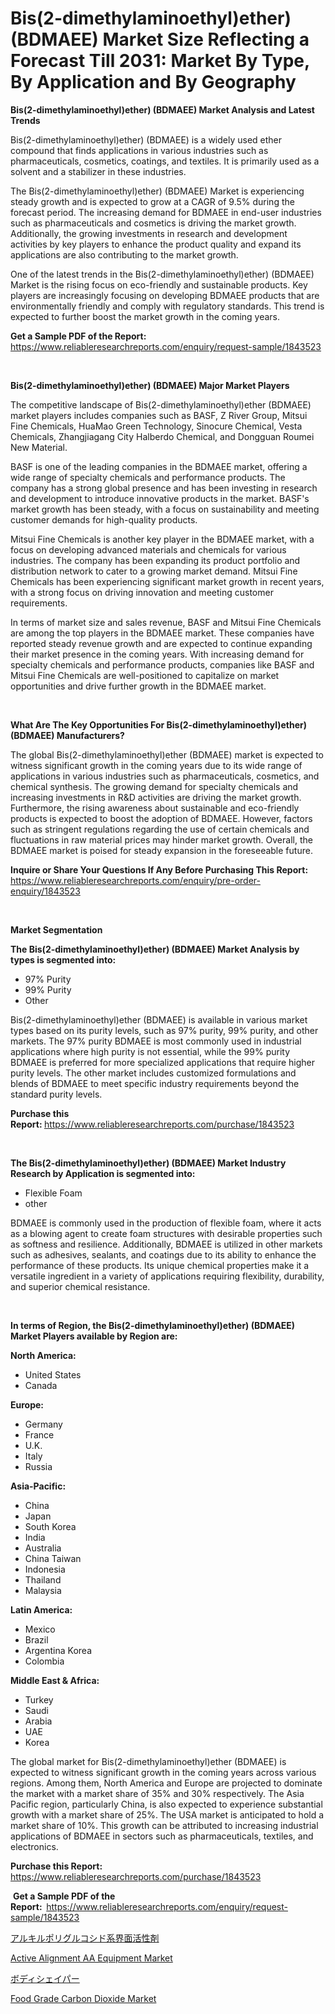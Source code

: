 <p><h1>Bis(2-dimethylaminoethyl)ether) (BDMAEE) Market Size Reflecting a Forecast Till 2031: Market By Type, By Application and By Geography</h1></p><p><strong>Bis(2-dimethylaminoethyl)ether) (BDMAEE) Market Analysis and Latest Trends</strong></p>
<p><p>Bis(2-dimethylaminoethyl)ether) (BDMAEE) is a widely used ether compound that finds applications in various industries such as pharmaceuticals, cosmetics, coatings, and textiles. It is primarily used as a solvent and a stabilizer in these industries.</p><p>The Bis(2-dimethylaminoethyl)ether) (BDMAEE) Market is experiencing steady growth and is expected to grow at a CAGR of 9.5% during the forecast period. The increasing demand for BDMAEE in end-user industries such as pharmaceuticals and cosmetics is driving the market growth. Additionally, the growing investments in research and development activities by key players to enhance the product quality and expand its applications are also contributing to the market growth.</p><p>One of the latest trends in the Bis(2-dimethylaminoethyl)ether) (BDMAEE) Market is the rising focus on eco-friendly and sustainable products. Key players are increasingly focusing on developing BDMAEE products that are environmentally friendly and comply with regulatory standards. This trend is expected to further boost the market growth in the coming years.</p></p>
<p><strong>Get a Sample PDF of the Report:&nbsp;</strong> <a href="https://www.reliableresearchreports.com/enquiry/request-sample/1843523">https://www.reliableresearchreports.com/enquiry/request-sample/1843523</a></p>
<p>&nbsp;</p>
<p><strong>Bis(2-dimethylaminoethyl)ether) (BDMAEE) Major Market Players</strong></p>
<p><p>The competitive landscape of Bis(2-dimethylaminoethyl)ether (BDMAEE) market players includes companies such as BASF, Z River Group, Mitsui Fine Chemicals, HuaMao Green Technology, Sinocure Chemical, Vesta Chemicals, Zhangjiagang City Halberdo Chemical, and Dongguan Roumei New Material.</p><p>BASF is one of the leading companies in the BDMAEE market, offering a wide range of specialty chemicals and performance products. The company has a strong global presence and has been investing in research and development to introduce innovative products in the market. BASF's market growth has been steady, with a focus on sustainability and meeting customer demands for high-quality products.</p><p>Mitsui Fine Chemicals is another key player in the BDMAEE market, with a focus on developing advanced materials and chemicals for various industries. The company has been expanding its product portfolio and distribution network to cater to a growing market demand. Mitsui Fine Chemicals has been experiencing significant market growth in recent years, with a strong focus on driving innovation and meeting customer requirements.</p><p>In terms of market size and sales revenue, BASF and Mitsui Fine Chemicals are among the top players in the BDMAEE market. These companies have reported steady revenue growth and are expected to continue expanding their market presence in the coming years. With increasing demand for specialty chemicals and performance products, companies like BASF and Mitsui Fine Chemicals are well-positioned to capitalize on market opportunities and drive further growth in the BDMAEE market.</p></p>
<p>&nbsp;</p>
<p><strong>What Are The Key Opportunities For Bis(2-dimethylaminoethyl)ether) (BDMAEE) Manufacturers?</strong></p>
<p><p>The global Bis(2-dimethylaminoethyl)ether (BDMAEE) market is expected to witness significant growth in the coming years due to its wide range of applications in various industries such as pharmaceuticals, cosmetics, and chemical synthesis. The growing demand for specialty chemicals and increasing investments in R&D activities are driving the market growth. Furthermore, the rising awareness about sustainable and eco-friendly products is expected to boost the adoption of BDMAEE. However, factors such as stringent regulations regarding the use of certain chemicals and fluctuations in raw material prices may hinder market growth. Overall, the BDMAEE market is poised for steady expansion in the foreseeable future.</p></p>
<p><strong>Inquire or Share Your Questions If Any Before Purchasing This Report:</strong> <a href="https://www.reliableresearchreports.com/enquiry/pre-order-enquiry/1843523">https://www.reliableresearchreports.com/enquiry/pre-order-enquiry/1843523</a></p>
<p>&nbsp;</p>
<p><strong>Market Segmentation</strong></p>
<p><strong>The Bis(2-dimethylaminoethyl)ether) (BDMAEE) Market Analysis by types is segmented into:</strong></p>
<p><ul><li>97% Purity</li><li>99% Purity</li><li>Other</li></ul></p>
<p><p>Bis(2-dimethylaminoethyl)ether (BDMAEE) is available in various market types based on its purity levels, such as 97% purity, 99% purity, and other markets. The 97% purity BDMAEE is most commonly used in industrial applications where high purity is not essential, while the 99% purity BDMAEE is preferred for more specialized applications that require higher purity levels. The other market includes customized formulations and blends of BDMAEE to meet specific industry requirements beyond the standard purity levels.</p></p>
<p><strong>Purchase this Report:&nbsp;</strong><a href="https://www.reliableresearchreports.com/purchase/1843523">https://www.reliableresearchreports.com/purchase/1843523</a></p>
<p>&nbsp;</p>
<p><strong>The Bis(2-dimethylaminoethyl)ether) (BDMAEE) Market Industry Research by Application is segmented into:</strong></p>
<p><ul><li>Flexible Foam</li><li>other</li></ul></p>
<p><p>BDMAEE is commonly used in the production of flexible foam, where it acts as a blowing agent to create foam structures with desirable properties such as softness and resilience. Additionally, BDMAEE is utilized in other markets such as adhesives, sealants, and coatings due to its ability to enhance the performance of these products. Its unique chemical properties make it a versatile ingredient in a variety of applications requiring flexibility, durability, and superior chemical resistance.</p></p>
<p>&nbsp;</p>
<p><strong>In terms of Region, the Bis(2-dimethylaminoethyl)ether) (BDMAEE) Market Players available by Region are:</strong></p>
<p>
    <p> <strong> North America: </strong>
        <ul>
            <li>United States</li>
            <li>Canada</li>
        </ul>
        </p> 
    <p> <strong> Europe: </strong>
        <ul>
            <li>Germany</li>
            <li>France</li>
            <li>U.K.</li>
            <li>Italy</li>
            <li>Russia</li>
        </ul>
        </p> 
    <p> <strong> Asia-Pacific: </strong>
        <ul>
            <li>China</li>
            <li>Japan</li>
            <li>South Korea</li>
            <li>India</li>
            <li>Australia</li>
            <li>China Taiwan</li>
            <li>Indonesia</li>
            <li>Thailand</li>
            <li>Malaysia</li>
        </ul>
        </p> 
    <p> <strong> Latin America: </strong>
        <ul>
            <li>Mexico</li>
            <li>Brazil</li>
            <li>Argentina Korea</li>
            <li>Colombia</li>
        </ul>
        </p> 
    <p> <strong> Middle East & Africa: </strong>
        <ul>
            <li>Turkey</li>
            <li>Saudi</li>
            <li>Arabia</li>
            <li>UAE</li>
            <li>Korea</li>
        </ul>
    </p>
    </p>
<p><p>The global market for Bis(2-dimethylaminoethyl)ether (BDMAEE) is expected to witness significant growth in the coming years across various regions. Among them, North America and Europe are projected to dominate the market with a market share of 35% and 30% respectively. The Asia Pacific region, particularly China, is also expected to experience substantial growth with a market share of 25%. The USA market is anticipated to hold a market share of 10%. This growth can be attributed to increasing industrial applications of BDMAEE in sectors such as pharmaceuticals, textiles, and electronics.</p></p>
<p><strong>Purchase this Report: </strong><a href="https://www.reliableresearchreports.com/purchase/1843523">https://www.reliableresearchreports.com/purchase/1843523</a></p>
<p>&nbsp;<strong>Get a Sample PDF of the Report:&nbsp;&nbsp;</strong><a href="https://www.reliableresearchreports.com/enquiry/request-sample/1843523">https://www.reliableresearchreports.com/enquiry/request-sample/1843523</a></p>
<p><strong></strong></p>
<p><p><a href="https://medium.com/@jodyomenick9056/%E3%82%A2%E3%83%AB%E3%82%AD%E3%83%AB%E3%83%9D%E3%83%AA%E3%82%B0%E3%83%AB%E3%82%B3%E3%82%B7%E3%83%89%E7%95%8C%E9%9D%A2%E6%B4%BB%E6%80%A7%E5%89%A4%E5%B8%82%E5%A0%B4%E3%81%AF-%E5%B8%82%E5%A0%B4%E3%82%B7%E3%82%A7%E3%82%A2-%E3%82%B5%E3%82%A4%E3%82%BA-%E3%81%8A%E3%82%88%E3%81%B32031%E5%B9%B4%E3%81%BE%E3%81%A7%E3%81%AE%E4%BA%88%E6%B8%AC%E3%82%92%E4%B8%AD%E5%BF%83%E3%81%AB%E5%B1%95%E9%96%8B%E3%81%97%E3%81%A6%E3%81%84%E3%81%BE%E3%81%99-b5f86d524962">アルキルポリグルコシド系界面活性剤</a></p><p><a href="https://unruly-ladybug-44b.notion.site/Active-Alignment-AA-Equipment-Market-Provides-a-Comprehensive-Analysis-Including-a-Macro-Overview-of-8613c2208c9e4d59841f739a777cfad2">Active Alignment AA Equipment Market</a></p><p><a href="https://medium.com/@terrelliemann565620/%E3%83%9C%E3%83%87%E3%82%A3%E3%82%B7%E3%82%A7%E3%82%A4%E3%83%91%E3%83%BC%E5%B8%82%E5%A0%B4%E3%81%AE%E8%AA%BF%E6%9F%BB%E5%A0%B1%E5%91%8A%E6%9B%B8-%E3%81%9D%E3%81%AE%E6%AD%B4%E5%8F%B2%E3%81%8A%E3%82%88%E3%81%B32024%E5%B9%B4%E3%81%8B%E3%82%892031%E5%B9%B4%E3%81%BE%E3%81%A7%E3%81%AE%E4%BA%88%E6%B8%AC-bf51e2e0c57e">ボディシェイパー</a></p><p><a href="https://view.publitas.com/reportprime-1/food-grade-carbon-dioxide-market-provides-detailed-segmentation-of-this-market-based-on-type-application-and-region-and-forecast-for-the-period-from-2024-2031/">Food Grade Carbon Dioxide Market</a></p></p>